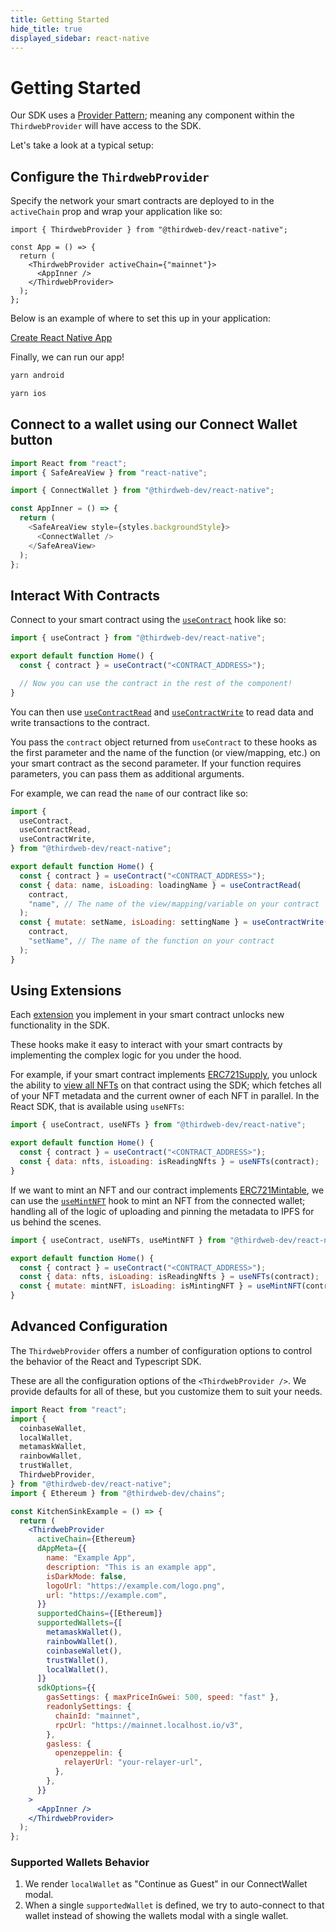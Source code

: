 ```yaml
---
title: Getting Started
hide_title: true
displayed_sidebar: react-native
---
```


# Getting Started

Our SDK uses a [Provider Pattern](https://flexiple.com/react/provider-pattern-with-react-context-api/); meaning any component within the `ThirdwebProvider` will have access to the SDK.

Let's take a look at a typical setup:

## Configure the `ThirdwebProvider`

Specify the network your smart contracts are deployed to in the `activeChain` prop and wrap your application like so:

```tsx title="App.tsx"
import { ThirdwebProvider } from "@thirdweb-dev/react-native";

const App = () => {
  return (
    <ThirdwebProvider activeChain={"mainnet"}>
      <AppInner />
    </ThirdwebProvider>
  );
};
```

Below is an example of where to set this up in your application:

<p>
  <a href="https://github.com/thirdweb-example/react-native-typescript-starter/blob/main/App.tsx">Create React Native App</a>
</p>

Finally, we can run our app!

```sh
yarn android
```

```sh
yarn ios
```

## Connect to a wallet using our Connect Wallet button

```javascript
import React from "react";
import { SafeAreaView } from "react-native";

import { ConnectWallet } from "@thirdweb-dev/react-native";

const AppInner = () => {
  return (
    <SafeAreaView style={styles.backgroundStyle}>
      <ConnectWallet />
    </SafeAreaView>
  );
};
```

## Interact With Contracts

Connect to your smart contract using the [`useContract`](https://portal.thirdweb.com/react/react.usecontract) hook like so:

```jsx title="pages/index.jsx"
import { useContract } from "@thirdweb-dev/react-native";

export default function Home() {
  const { contract } = useContract("<CONTRACT_ADDRESS>");

  // Now you can use the contract in the rest of the component!
}
```

You can then use [`useContractRead`](https://portal.thirdweb.com/react/react.usecontractread) and [`useContractWrite`](https://portal.thirdweb.com/react/react.usecontractwrite) to read data and write transactions to the contract.

You pass the `contract` object returned from `useContract` to these hooks as the first parameter and the name of the function (or view/mapping, etc.) on your smart contract as the second parameter. If your function requires parameters, you can pass them as additional arguments.

For example, we can read the `name` of our contract like so:

```jsx title="pages/index.jsx"
import {
  useContract,
  useContractRead,
  useContractWrite,
} from "@thirdweb-dev/react-native";

export default function Home() {
  const { contract } = useContract("<CONTRACT_ADDRESS>");
  const { data: name, isLoading: loadingName } = useContractRead(
    contract,
    "name", // The name of the view/mapping/variable on your contract
  );
  const { mutate: setName, isLoading: settingName } = useContractWrite(
    contract,
    "setName", // The name of the function on your contract
  );
}
```

## Using Extensions

Each [extension](https://portal.thirdweb.com/extensions) you implement in your smart contract unlocks new functionality in the SDK.

These hooks make it easy to interact with your smart contracts by implementing the complex logic for you under the hood.

For example, if your smart contract implements [ERC721Supply](https://portal.thirdweb.com/solidity/extensions/erc721supply#sdk-usage), you unlock the ability to [view all NFTs](https://portal.thirdweb.com/typescript/sdk.erc721supply) on that contract using the SDK; which fetches all of your NFT metadata and the current owner of each NFT in parallel. In the React SDK, that is available using `useNFTs`:

```jsx
import { useContract, useNFTs } from "@thirdweb-dev/react-native";

export default function Home() {
  const { contract } = useContract("<CONTRACT_ADDRESS>");
  const { data: nfts, isLoading: isReadingNfts } = useNFTs(contract);
}
```

If we want to mint an NFT and our contract implements [ERC721Mintable](https://portal.thirdweb.com/solidity/extensions/erc721mintable), we can use the [`useMintNFT`](https://portal.thirdweb.com/react/react.usemintnft) hook to mint an NFT from the connected wallet; handling all of the logic of uploading and pinning the metadata to IPFS for us behind the scenes.

```jsx
import { useContract, useNFTs, useMintNFT } from "@thirdweb-dev/react-native";

export default function Home() {
  const { contract } = useContract("<CONTRACT_ADDRESS>");
  const { data: nfts, isLoading: isReadingNfts } = useNFTs(contract);
  const { mutate: mintNFT, isLoading: isMintingNFT } = useMintNFT(contract);
}
```

## Advanced Configuration

The `ThirdwebProvider` offers a number of configuration options to control the behavior of the React and Typescript SDK.

These are all the configuration options of the `<ThirdwebProvider />`.
We provide defaults for all of these, but you customize them to suit your needs.

```jsx title="App.jsx"
import React from "react";
import {
  coinbaseWallet,
  localWallet,
  metamaskWallet,
  rainbowWallet,
  trustWallet,
  ThirdwebProvider,
} from "@thirdweb-dev/react-native";
import { Ethereum } from "@thirdweb-dev/chains";

const KitchenSinkExample = () => {
  return (
    <ThirdwebProvider
      activeChain={Ethereum}
      dAppMeta={{
        name: "Example App",
        description: "This is an example app",
        isDarkMode: false,
        logoUrl: "https://example.com/logo.png",
        url: "https://example.com",
      }}
      supportedChains={[Ethereum]}
      supportedWallets={[
        metamaskWallet(),
        rainbowWallet(),
        coinbaseWallet(),
        trustWallet(),
        localWallet(),
      ]}
      sdkOptions={{
        gasSettings: { maxPriceInGwei: 500, speed: "fast" },
        readonlySettings: {
          chainId: "mainnet",
          rpcUrl: "https://mainnet.localhost.io/v3",
        },
        gasless: {
          openzeppelin: {
            relayerUrl: "your-relayer-url",
          },
        },
      }}
    >
      <AppInner />
    </ThirdwebProvider>
  );
};
```

### Supported Wallets Behavior

1. We render `localWallet` as "Continue as Guest" in our ConnectWallet modal.
2. When a single `supportedWallet` is defined, we try to auto-connect to that wallet instead of showing the wallets modal with a single wallet.
